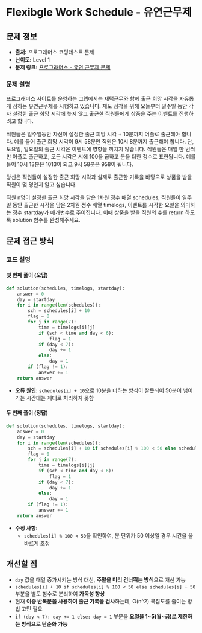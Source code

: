 # Flexibgle Work Schedule - 유연근무제

## 문제 정보

- **출처:** 프로그래머스 코딩테스트 문제
- **난이도:** Level 1
- **문제 링크:** [프로그래머스 - 유연 근무제 문제](https://school.programmers.co.kr/learn/courses/30/lessons/388351)

### 문제 설명

프로그래머스 사이트를 운영하는 그렙에서는 재택근무와 함께 출근 희망 시각을 자유롭게 정하는 유연근무제를 시행하고 있습니다. 제도 정착을 위해 오늘부터 일주일 동안 각자 설정한 출근 희망 시각에 늦지 않고 출근한 직원들에게 상품을 주는 이벤트를 진행하려고 합니다.

직원들은 일주일동안 자신이 설정한 출근 희망 시각 + 10분까지 어플로 출근해야 합니다. 예를 들어 출근 희망 시각이 9시 58분인 직원은 10시 8분까지 출근해야 합니다. 단, 토요일, 일요일의 출근 시각은 이벤트에 영향을 끼치지 않습니다. 직원들은 매일 한 번씩만 어플로 출근하고, 모든 시각은 시에 100을 곱하고 분을 더한 정수로 표현됩니다. 예를 들어 10시 13분은 1013이 되고 9시 58분은 958이 됩니다.

당신은 직원들이 설정한 출근 희망 시각과 실제로 출근한 기록을 바탕으로 상품을 받을 직원이 몇 명인지 알고 싶습니다.

직원 n명이 설정한 출근 희망 시각을 담은 1차원 정수 배열 schedules, 직원들이 일주일 동안 출근한 시각을 담은 2차원 정수 배열 timelogs, 이벤트를 시작한 요일을 의미하는 정수 startday가 매개변수로 주어집니다. 이때 상품을 받을 직원의 수를 return 하도록 solution 함수를 완성해주세요.

## 문제 접근 방식

### 코드 설명

#### **첫 번째 풀이 (오답)**

```python
def solution(schedules, timelogs, startday):
    answer = 0
    day = startday
    for i in range(len(schedules)):
        sch = schedules[i] + 10
        flag = 0
        for j in range(7):
            time = timelogs[i][j]
            if (sch < time and day < 6):
                flag = 1
            if (day < 7):
                day += 1
            else:
                day = 1
        if (flag != 1):
            answer += 1
    return answer
```

- **오류 원인:** `schedules[i] + 10`으로 10분을 더하는 방식이 잘못되어 50분이 넘어가는 시간대는 제대로 처리하지 못함

#### **두 번째 풀이 (정답)**

```python
def solution(schedules, timelogs, startday):
    answer = 0
    day = startday
    for i in range(len(schedules)):
        sch = schedules[i] + 10 if schedules[i] % 100 < 50 else schedules[i] + 50
        flag = 0
        for j in range(7):
            time = timelogs[i][j]
            if (sch < time and day < 6):
                flag = 1
            if (day < 7):
                day += 1
            else:
                day = 1
        if (flag != 1):
            answer += 1
    return answer
```

- **수정 사항:**
  - `schedules[i] % 100 < 50`을 확인하여, 분 단위가 50 이상일 경우 시간을 올바르게 조정

## 개선할 점

- `day` 값을 매일 증가시키는 방식 대신, **주말을 미리 건너뛰는 방식**으로 개선 가능
- `schedules[i] + 10 if schedules[i] % 100 < 50 else schedules[i] + 50` 부분을 별도 함수로 분리하여 **가독성 향상**
- 현재 **이중 반복문을 사용하여 출근 기록을 검사**하는데, O(n^2) 복잡도를 줄이는 방법 고민 필요
- `if (day < 7): day += 1 else: day = 1` 부분을 **요일을 1~5(월~금)로 제한하는 방식으로 단순화 가능**
